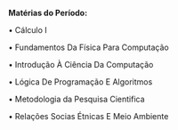 **Matérias do Período:**

•	Cálculo I

•	Fundamentos Da Física Para Computação

•	Introdução À Ciência Da Computação

•	Lógica De Programação E Algoritmos

•	Metodologia da Pesquisa Cientifica

•	Relações Socias Étnicas E Meio Ambiente




